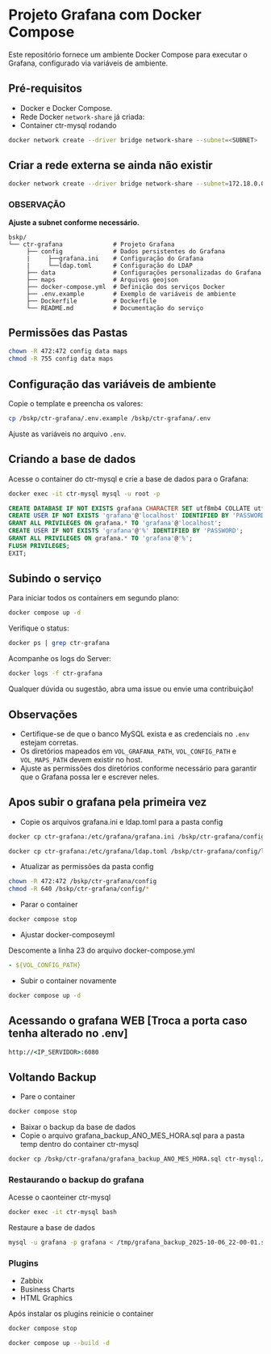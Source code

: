 # Projeto Grafana com Docker Compose

Este repositório fornece um ambiente Docker Compose para executar o Grafana, configurado via variáveis de ambiente.  

## Pré-requisitos

- Docker e Docker Compose.
- Rede Docker `network-share` já criada:
- Container ctr-mysql rodando

```bash
docker network create --driver bridge network-share --subnet=<SUBNET>
```

## Criar a rede externa se ainda não existir

```bash
docker network create --driver bridge network-share --subnet=172.18.0.0/16
```

### OBSERVAÇÃO

**Ajuste a subnet conforme necessário.**

```plaintext
bskp/
└── ctr-grafana              # Projeto Grafana
     ├── config              # Dados persistentes do Grafana
     |     ├──grafana.ini    # Configuração do Grafana
     |     └──ldap.toml      # Configuração do LDAP
     ├── data                # Configurações personalizadas do Grafana
     ├── maps                # Arquivos geojson
     ├── docker-compose.yml  # Definição dos serviços Docker
     ├── .env.example        # Exemplo de variáveis de ambiente
     ├── Dockerfile          # Dockerfile
     └── README.md           # Documentação do serviço
```

## Permissões das Pastas

```bash
chown -R 472:472 config data maps
chmod -R 755 config data maps
```

## Configuração das variáveis de ambiente

Copie o template e preencha os valores:

```bash
cp /bskp/ctr-grafana/.env.example /bskp/ctr-grafana/.env
```

Ajuste as variáveis no arquivo `.env`.

## Criando a base de dados

Acesse o container do ctr-mysql e crie a base de dados para o Grafana:

```bash
docker exec -it ctr-mysql mysql -u root -p
```

```sql
CREATE DATABASE IF NOT EXISTS grafana CHARACTER SET utf8mb4 COLLATE utf8mb4_unicode_ci;
CREATE USER IF NOT EXISTS 'grafana'@'localhost' IDENTIFIED BY 'PASSWORD';
GRANT ALL PRIVILEGES ON grafana.* TO 'grafana'@'localhost';
CREATE USER IF NOT EXISTS 'grafana'@'%' IDENTIFIED BY 'PASSWORD';
GRANT ALL PRIVILEGES ON grafana.* TO 'grafana'@'%';
FLUSH PRIVILEGES;
EXIT;
```

## Subindo o serviço

Para iniciar todos os containers em segundo plano:

```bash
docker compose up -d
```

Verifique o status:

```bash
docker ps | grep ctr-grafana
```

Acompanhe os logs do Server:

```bash
docker logs -f ctr-grafana
```

Qualquer dúvida ou sugestão, abra uma issue ou envie uma contribuição!

## Observações

- Certifique-se de que o banco MySQL exista e as credenciais no `.env` estejam corretas.  
- Os diretórios mapeados em `VOL_GRAFANA_PATH`, `VOL_CONFIG_PATH` e `VOL_MAPS_PATH` devem existir no host.  
- Ajuste as permissões dos diretórios conforme necessário para garantir que o Grafana possa ler e escrever neles.

## Apos subir o grafana pela primeira vez

- Copie os arquivos grafana.ini e ldap.toml para a pasta config

```bash
docker cp ctr-grafana:/etc/grafana/grafana.ini /bskp/ctr-grafana/config/grafana.ini

docker cp ctr-grafana:/etc/grafana/ldap.toml /bskp/ctr-grafana/config/ldap.toml
```

- Atualizar as permissões da pasta config

```bash
chown -R 472:472 /bskp/ctr-grafana/config
chmod -R 640 /bskp/ctr-grafana/config/*
```

- Parar o container

```bash
docker compose stop
```

- Ajustar docker-composeyml

Descomente a linha 23 do arquivo docker-compose.yml

```yaml
- ${VOL_CONFIG_PATH}
```

- Subir o container novamente

```bash
docker compose up -d
```

## Acessando o grafana WEB [Troca a porta caso tenha alterado no .env]

```cmd
http://<IP_SERVIDOR>:6080 
```



## Voltando Backup

- Pare o container
```bash
docker compose stop
```

- Baixar o backup da base de dados
- Copie o arquivo grafana_backup_ANO_MES_HORA.sql para a pasta temp dentro do container ctr-mysql

```bash
docker cp /bskp/ctr-grafana/grafana_backup_ANO_MES_HORA.sql ctr-mysql:/tmp/
```
### Restaurando o backup do grafana

Acesse o caonteiner ctr-mysql

```bash
docker exec -it ctr-mysql bash
```

Restaure a base de dados

```bash
mysql -u grafana -p grafana < /tmp/grafana_backup_2025-10-06_22-00-01.sql
```

### Plugins

- Zabbix
- Business Charts
- HTML Graphics

Após instalar os plugins reinicie o container

```bash
docker compose stop

docker compose up --build -d
```
